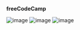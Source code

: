 **freeCodeCamp**

![image](https://github.com/user-attachments/assets/e292dbb3-fcbc-433e-9995-44b50cb3127c)
![image](https://github.com/user-attachments/assets/8de3d5d1-a8af-4a5a-963c-b7002d08f3ec)
![image](https://github.com/user-attachments/assets/d8c79eac-9ec8-4856-baf7-c0b44b52a55a)
